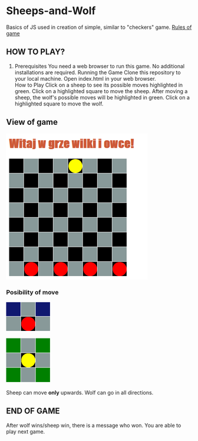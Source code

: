 # Sheeps-and-Wolf
Basics of JS  used in creation of simple, similar to "checkers" game.
<a href="https://mathcircles.org/activity/wolves-and-sheep/">Rules of game </a> </br>
## HOW TO PLAY?
1. Prerequisites
You need a web browser to run this game. No additional installations are required.
Running the Game
    Clone this repository to your local machine.
    Open index.html in your web browser. <br>
How to Play
    Click on a sheep to see its possible moves highlighted in green.
    Click on a highlighted square to move the sheep.
    After moving a sheep, the wolf's possible moves will be highlighted in green.
    Click on a highlighted square to move the wolf.

## View of game
![View of game](https://github.com/Pablo1644/Sheeps-and-Wolf/blob/main/wilkiOwce.png)
### Posibility of move 

![View of game](https://github.com/Pablo1644/Sheeps-and-Wolf/blob/main/moveOfSheep.png) </br> </br>
![View of game](https://github.com/Pablo1644/Sheeps-and-Wolf/blob/main/moveOfWolf.png) </br> </br>
Sheep can move <b>only</b> upwards. Wolf can go in all directions.

## END OF GAME
After wolf wins/sheep win, there is a message who won. You are able to play next game.

